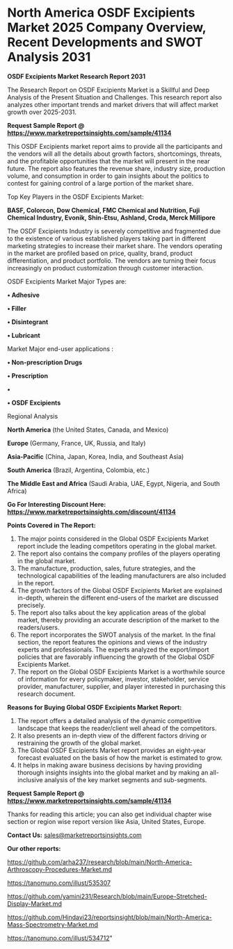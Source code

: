 # North America OSDF Excipients Market 2025 Company Overview, Recent Developments and SWOT Analysis 2031

<strong>OSDF Excipients Market Research Report 2031</strong>

The Research Report on OSDF Excipients Market is a Skillful and Deep Analysis of the Present Situation and Challenges. This research report also analyzes other important trends and market drivers that will affect market growth over 2025-2031.

<strong>Request Sample Report @ <a href=https://www.marketreportsinsights.com/sample/41134>https://www.marketreportsinsights.com/sample/41134</a></strong>

This OSDF Excipients market report aims to provide all the participants and the vendors will all the details about growth factors, shortcomings, threats, and the profitable opportunities that the market will present in the near future. The report also features the revenue share, industry size, production volume, and consumption in order to gain insights about the politics to contest for gaining control of a large portion of the market share.

Top Key Players in the OSDF Excipients Market:

<strong>BASF, Colorcon, Dow Chemical, FMC Chemical and Nutrition, Fuji Chemical Industry, Evonik, Shin-Etsu, Ashland, Croda, Merck Millipore</strong>

The OSDF Excipients Industry is severely competitive and fragmented due to the existence of various established players taking part in different marketing strategies to increase their market share. The vendors operating in the market are profiled based on price, quality, brand, product differentiation, and product portfolio. The vendors are turning their focus increasingly on product customization through customer interaction.

OSDF Excipients Market Major Types are:

<strong>•  Adhesive

•  Filler

•  Disintegrant

•  Lubricant</strong>

Market Major end-user applications :

<strong>•  Non-prescription Drugs

•  Prescription

•  

•  OSDF Excipients</strong>

Regional Analysis

</u><strong><b>North America</b></strong> (the United States, Canada, and Mexico)

<strong><b>Europe </b></strong>(Germany, France, UK, Russia, and Italy)

<strong><b>Asia-Pacific</b></strong> (China, Japan, Korea, India, and Southeast Asia)

<strong><b>South America</b></strong> (Brazil, Argentina, Colombia, etc.)

<strong><b>The Middle East and Africa</b></strong> (Saudi Arabia, UAE, Egypt, Nigeria, and South Africa)

<strong>Go For Interesting Discount Here: <a href=https://www.marketreportsinsights.com/discount/41134>https://www.marketreportsinsights.com/discount/41134</a></strong>

<strong>Points Covered in The Report:</strong>
<ol>
  <li>The major points considered in the Global OSDF Excipients Market report include the leading competitors operating in the global market.</li>
  <li>The report also contains the company profiles of the players operating in the global market.</li>
  <li>The manufacture, production, sales, future strategies, and the technological capabilities of the leading manufacturers are also included in the report.</li>
  <li>The growth factors of the Global OSDF Excipients Market are explained in-depth, wherein the different end-users of the market are discussed precisely.</li>
  <li>The report also talks about the key application areas of the global market, thereby providing an accurate description of the market to the readers/users.</li>
  <li>The report incorporates the SWOT analysis of the market. In the final section, the report features the opinions and views of the industry experts and professionals. The experts analyzed the export/import policies that are favorably influencing the growth of the Global OSDF Excipients Market.</li>
  <li>The report on the Global OSDF Excipients Market is a worthwhile source of information for every policymaker, investor, stakeholder, service provider, manufacturer, supplier, and player interested in purchasing this research document.</li>
</ol>
<strong>Reasons for Buying Global OSDF Excipients Market Report:</strong>

<ol>
  <li>The report offers a detailed analysis of the dynamic competitive landscape that keeps the reader/client well ahead of the competitors.</li>
  <li>It also presents an in-depth view of the different factors driving or restraining the growth of the global market.</li>
  <li>The Global OSDF Excipients Market report provides an eight-year forecast evaluated on the basis of how the market is estimated to grow.</li>
  <li>It helps in making aware business decisions by having providing thorough insights insights into the global market and by making an all-inclusive analysis of the key market segments and sub-segments.</li>
</ol>
<strong>Request Sample Report @ <a href=https://www.marketreportsinsights.com/sample/41134>https://www.marketreportsinsights.com/sample/41134</a></strong>


Thanks for reading this article; you can also get individual chapter wise section or region wise report version like Asia, United States, Europe.

<strong>Contact Us:</strong>
sales@marketreportsinsights.com

<strong>Our other reports:</strong>

<a href=https://github.com/arha237/research/blob/main/North-America-Arthroscopy-Procedures-Market.md>https://github.com/arha237/research/blob/main/North-America-Arthroscopy-Procedures-Market.md</a>

<a href=https://tanomuno.com/illust/535307>https://tanomuno.com/illust/535307</a>

<a href=https://github.com/yamini231/Research/blob/main/Europe-Stretched-Display-Market.md>https://github.com/yamini231/Research/blob/main/Europe-Stretched-Display-Market.md</a>

<a href=https://github.com/Hindavi23/reportsinsight/blob/main/North-America-Mass-Spectrometry-Market.md>https://github.com/Hindavi23/reportsinsight/blob/main/North-America-Mass-Spectrometry-Market.md</a>

<a href=https://tanomuno.com/illust/534712>https://tanomuno.com/illust/534712</a>"
